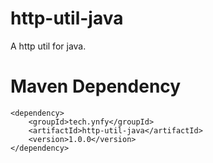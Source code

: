 # http-util-java

A http util for java. 

# Maven Dependency
```
<dependency>
    <groupId>tech.ynfy</groupId>
    <artifactId>http-util-java</artifactId>
    <version>1.0.0</version>
</dependency>
```
